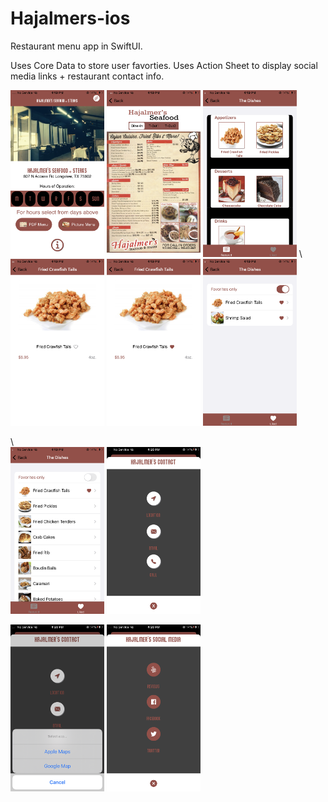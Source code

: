 # Hajalmers-ios
Restaurant menu app in SwiftUI.


Uses Core Data to store user favorties. 
Uses Action Sheet to display social media links + restaurant contact info.  

<img src="https://github.com/BenitoR7/Hajalmers-ios/blob/main/pngs/IMG_3371.PNG?raw=true" width="150" alt="hajalmers" border="0"></a>
<img src="https://github.com/BenitoR7/Hajalmers-ios/blob/main/pngs/IMG_3372.PNG?raw=true" width="150" alt="hajalmers" border="0"></a>
<img src="https://github.com/BenitoR7/Hajalmers-ios/blob/main/pngs/IMG_3373.PNG?raw=true" width="150" alt="hajalmers" border="0"></a>
\\\
<img src="https://github.com/BenitoR7/Hajalmers-ios/blob/main/pngs/IMG_3374.PNG?raw=true" width="150" alt="hajalmers" border="0"></a>
<img src="https://github.com/BenitoR7/Hajalmers-ios/blob/main/pngs/IMG_3375.PNG?raw=true" width="150" alt="hajalmers" border="0"></a>
<img src="https://github.com/BenitoR7/Hajalmers-ios/blob/main/pngs/IMG_3376.PNG?raw=true" width="150"  alt="hajalmers" border="0"></a>

\\\
<img src="https://github.com/BenitoR7/Hajalmers-ios/blob/main/pngs/IMG_3377.PNG?raw=true"  width="150" alt="hajalmers" border="0"></a>
<img src="https://github.com/BenitoR7/Hajalmers-ios/blob/main/pngs/IMG_3378.PNG?raw=true" width="150" alt="hajalmers" border="0"></a>

<img src="https://github.com/BenitoR7/Hajalmers-ios/blob/main/pngs/IMG_3379.PNG?raw=true" width="150" alt="hajalmers" border="0"></a>
<img src="https://github.com/BenitoR7/Hajalmers-ios/blob/main/pngs/IMG_3380.PNG?raw=true" width="150" alt="hajalmers" border="0"></a>



